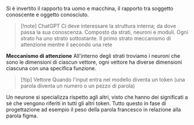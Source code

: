 Si è invertito il rapporto tra uomo e macchina, il rapporto tra soggetto conoscente e oggetto conosciuto.

>[!note] ChatGPT
>Ci deve interessare la struttura interna; da dove passa la sua conoscenza.
>Composto da strati, neuroni e moduli. 
>Ogni strato ha uno strato sottostante. Il primo strato meccanismo di attenzione mentre il secondo una rete 

**Meccanismo di attenzione**
All'interno degli strati troviamo i neuroni che sono le dimensioni di ciascun vettore, ogni vettore ha diverse dimensioni ciascuna con una specifica funzione.

>[!tip] Vettore
>Quando l'input entra nel modello diventa un token (una parola diventa un numero o un pezzo di parola)

Un neurone si specializza rispetto agli altri, visto che hanno dei significati a sè che vengono riferiti in tutti gli altri token. Tutto questo in fase di progettazione
ad esempio il peso della parola francesco in relazione alla parola figma.
